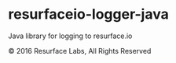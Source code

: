 # resurfaceio-logger-java
Java library for logging to resurface.io

&copy; 2016 Resurface Labs, All Rights Reserved
